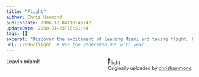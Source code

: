 ```yaml
---
title: "Flight"
author: Chris Hammond
publishDate: 2006-12-04T10:45:42
updateDate: 2008-01-23T16:51:04
tags: []
excerpt: "Discover the excitement of leaving Miami and taking flight. Follow along on this journey captured by Chris Hammond! ✈️ #Miami #TravelBlog"
url: /2006/flight  # Use the generated URL with year
---
```

<div style="float: right; margin-left: 10px; margin-bottom: 10px;">  <a href="https://www.flickr.com/photos/chammond/314049817/" title="photo sharing"><img src="https://static.flickr.com/108/314049817_bc3e56dbe0.jpg" alt="" style="border: solid 2px #000000;" /></a>  <br />  <span style="font-size: 0.9em; margin-top: 0px;">   <a href="https://www.flickr.com/photos/chammond/314049817/">Flight</a>   <br />   Originally uploaded by <a href="https://www.flickr.com/people/chammond/">chrishammond</a>.  </span> </div> Leavin miami! <br clear="all" />

